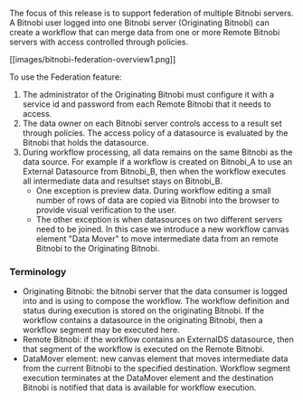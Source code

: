 The focus of this release is to support federation of multiple Bitnobi servers. A Bitnobi user logged into one Bitnobi server (Originating Bitnobi) can create a workflow that can merge data from one or more Remote Bitnobi servers with access controlled through policies.

[[images/bitnobi-federation-overview1.png]]

To use the Federation feature:

1. The administrator of the Originating Bitnobi must configure it with a service id and password from each Remote Bitnobi that it needs to access.
2. The data owner on each Bitnobi server controls access to a result set through policies. The access policy of a datasource is evaluated by the Bitnobi that holds the datasource.
3. During workflow processing, all data remains on the same Bitnobi as the data source. For example if a workflow is created on Bitnobi_A to use an External Datasource from Bitnobi_B, then when the workflow executes all intermediate data and resultset stays on Bitnobi_B. 
   * One exception is preview data. During workflow editing a small number of rows of data are copied via Bitnobi into the browser to provide visual verification to the user. 
   * The other exception is when datasources on two different servers need to be joined. In this case we introduce a new workflow canvas element "Data Mover" to move intermediate data from an remote Bitnobi to the Originating Bitnobi.

### Terminology
* Originating Bitnobi: the bitnobi server that the data consumer is logged into and is using to compose the workflow. The workflow definition and status during execution is stored on the originating Bitnobi. If the workflow contains a datasource in the originating Bitnobi, then a workflow segment may be executed here.
* Remote Bitnobi: if the workflow contains an ExternalDS datasource, then that segment of the workflow is executed on the Remote Bitnobi.
* DataMover element: new canvas element that moves intermediate data from the current Bitnobi to the specified destination. Workflow segment execution terminates at the DataMover element and the destination Bitnobi is notified that data is available for workflow execution.

